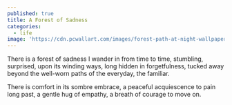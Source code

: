 ```yaml
---
published: true
title: A Forest of Sadness
categories:
  - life
image: 'https://cdn.pcwallart.com/images/forest-path-at-night-wallpaper-3.jpg'
---
```

There is a forest of sadness
I wander in from time to time,
stumbling, surprised,
upon its winding ways,
long hidden in forgetfulness,
tucked away beyond the well-worn paths
of the everyday, the familiar.

There is comfort
in its sombre embrace,
a peaceful acquiescence
to pain long past,
a gentle hug of empathy,
a breath of courage
to move on.
